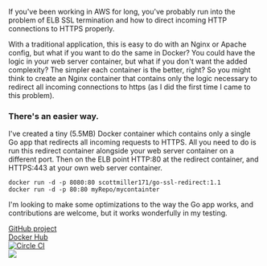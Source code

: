 If you've been working in AWS for long, you've probably run into the problem of ELB SSL termination and how to direct incoming HTTP connections to HTTPS properly.

With a traditional application, this is easy to do with an Nginx or Apache config, but what if you want to do the same in Docker? You could have the logic in your web server container, but what if you don't want the added complexity? The simpler each container is the better, right? So you might think to create an Nginx container that contains only the logic necessary to redirect all incoming connections to https (as I did the first time I came to this problem).

### There's an easier way.

I've created a tiny (5.5MB) Docker container which contains only a single Go app that redirects all incoming requests to HTTPS. All you need to do is run this redirect container alongside your web server container on a different port. Then on the ELB point HTTP:80 at the redirect container, and HTTPS:443 at your own web server container.

```shell
docker run -d -p 8080:80 scottmiller171/go-ssl-redirect:1.1
docker run -d -p 80:80 myRepo/mycontainter
```

I'm looking to make some optimizations to the way the Go app works, and contributions are welcome, but it works wonderfully in my testing.


[GitHub project](https://github.com/smiller171/go-redirect)  
[Docker Hub](https://hub.docker.com/r/scottmiller171/go-ssl-redirect/)  
[![Circle CI](https://circleci.com/gh/smiller171/go-redirect/tree/master.svg?style=svg)](https://circleci.com/gh/smiller171/go-redirect/tree/master)  
[![](https://badge.imagelayers.io/scottmiller171/go-ssl-redirect:latest.svg)](https://imagelayers.io/?images=scottmiller171/go-ssl-redirect:latest 'Get your own badge on imagelayers.io')